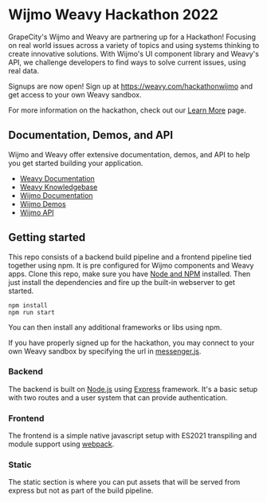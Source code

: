 # Wijmo Weavy Hackathon 2022

GrapeCity's Wijmo and Weavy are partnering up for a Hackathon! Focusing on real world issues across a variety of topics and using systems thinking to create innovative solutions. With Wijmo's UI component library and Weavy's API, we challenge developers to find ways to solve current issues, using real data.

Signups are now open! Sign up at https://weavy.com/hackathonwijmo and get access to your own Weavy sandbox.

For more information on the hackathon, check out our [Learn More](https://www.weavy.com/hackathonwijmo#learn-more) page.

## Documentation, Demos, and API
Wijmo and Weavy offer extensive documentation, demos, and API to help you get started building your application.

- [Weavy Documentation](https://www.weavy.com/docs)
- [Weavy Knowledgebase](https://www.weavy.com/kb)
- [Wijmo Documentation](https://www.grapecity.com/wijmo/docs/GettingStarted/Introduction)
- [Wijmo Demos](https://www.grapecity.com/wijmo/demos/)
- [Wijmo API](https://www.grapecity.com/wijmo/api/)

## Getting started

This repo consists of a backend build pipeline and a frontend pipeline tied together using npm. 
It is pre configured for Wijmo components and Weavy apps.
Clone this repo, make sure you have [Node and NPM](https://nodejs.org/) installed.
Then just install the dependencies and fire up the built-in webserver to get started. 

```
npm install
npm run start
```

You can then install any additional frameworks or libs using npm.

If you have properly signed up for the hackathon, you may connect to your own Weavy sandbox 
by specifying the url in [messenger.js](./frontend/messenger.js).

### Backend

The backend is built on [Node.js](https://nodejs.org/) using [Express](https://expressjs.com/) framework. 
It's a basic setup with two routes and a user system that can provide authentication. 

### Frontend

The frontend is a simple native javascript setup with ES2021 transpiling and module support using [webpack](https://webpack.js.org/).

### Static

The static section is where you can put assets that will be served from express but not as part of the build pipeline.
